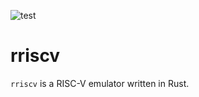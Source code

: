 ![test](https://github.com/takuyaohashi/rriscv/workflows/test/badge.svg)

# rriscv
`rriscv` is a RISC-V emulator written in Rust.
